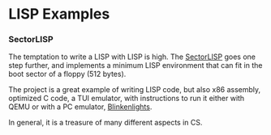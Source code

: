 LISP Examples
=============

### SectorLISP ###

The temptation to write a LISP with LISP is high.
The [SectorLISP](https://justine.lol/sectorlisp/) goes one step further, and
implements a minimum LISP environment that can fit in the boot sector of a
floppy (512 bytes).

The project is a great example of writing LISP code, but also x86 assembly,
optimized C code, a TUI emulator, with instructions to run it either with QEMU
or with a PC emulator, [Blinkenlights](https://justine.lol/blinkenlights/).

In general, it is a treasure of many different aspects in CS.
